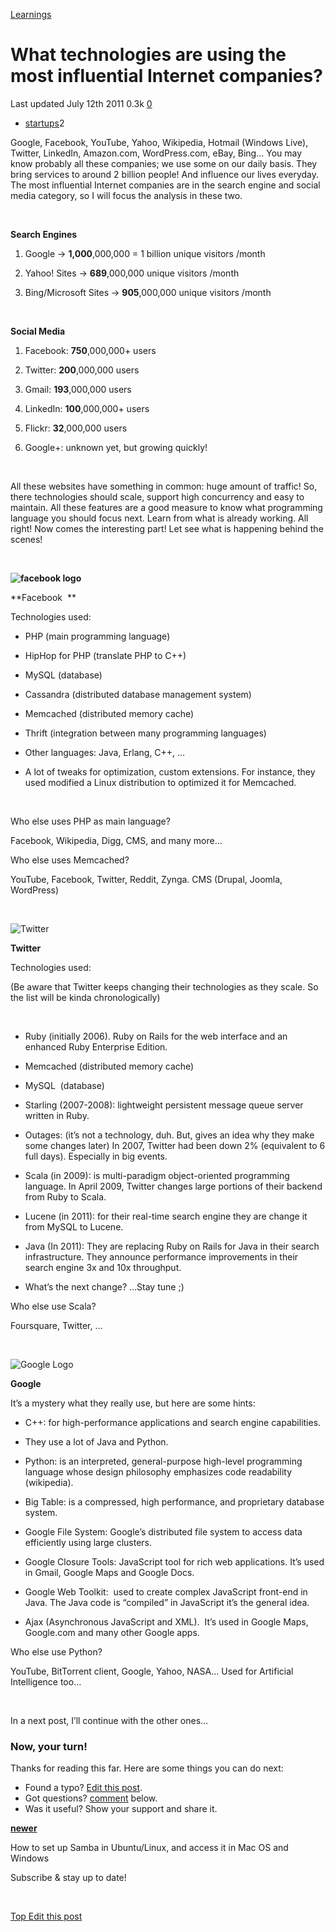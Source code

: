 



<a href="/categories/learnings/" class="category-link">Learnings</a>

What technologies are using the most influential Internet companies?
====================================================================

<span title="Last time this post was updated"> Last updated July 12th 2011 </span> <span class="m-x-2" title="Pageviews"> 0.3k </span> <span class="m-x-2" title="Click to go to the comments section"> [ <span class="disqus-comment-count" data-disqus-url="https://adrianmejia.com/what-technologies-are-using-the-most-influential-internet-companies/">0</span>](#disqus_thread) </span>

-   <a href="/tags/startups/" class="tag-list-link">startups</a><span class="tag-list-count">2</span>

Google, Facebook, YouTube, Yahoo, Wikipedia, Hotmail (Windows Live), Twitter, LinkedIn, Amazon.com, WordPress.com, eBay, Bing... You may know probably all these companies; we use some on our daily basis. They bring services to around 2 billion people! And influence our lives everyday. The most influential Internet companies are in the search engine and social media category, so I will focus the analysis in these two.  

 

<span id="more"></span>

<span class="underline">**Search Engines**</span>

1.  Google -&gt; **1,000**,000,000 = 1 billion unique visitors /month

2.  Yahoo! Sites -&gt; **689**,000,000 unique visitors /month

3.  Bing/Microsoft Sites -&gt; **905**,000,000 unique visitors /month

 

<span class="underline">**Social Media**</span>

1.  Facebook: **750**,000,000+ users

2.  Twitter: **200**,000,000 users

3.  Gmail: **193**,000,000 users

4.  LinkedIn: **100**,000,000+ users

5.  Flickr: **32**,000,000 users

6.  Google+: unknown yet, but growing quickly!

 

All these websites have something in common: huge amount of traffic! So, there technologies should scale, support high concurrency and easy to maintain. All these features are a good measure to know what programming language you should focus next. Learn from what is already working. All right! Now comes the interesting part! Let see what is happening behind the scenes! 

 

**![facebook logo](https://t1.gstatic.com/images?q=tbn:ANd9GcSsGcRk_O0ncOMinYTG4K1Lle--Ot4ShY4Oc1fDtw5pd_i6qxkoXg)**

**Facebook  **

Technologies used:

-   PHP (main programming language)

-   HipHop for PHP (translate PHP to C++)

-   MySQL (database)

-   Cassandra (distributed database management system)

-   Memcached (distributed memory cache)

-   Thrift (integration between many programming languages)

-   Other languages: Java, Erlang, C++, …

-   A lot of tweaks for optimization, custom extensions. For instance, they used modified a Linux distribution to optimized it for Memcached.

 

Who else uses PHP as main language? 

Facebook, Wikipedia, Digg, CMS, and many more… 

Who else uses Memcached? 

YouTube, Facebook, Twitter, Reddit, Zynga. CMS (Drupal, Joomla, WordPress)

 

![Twitter](https://t0.gstatic.com/images?q=tbn:ANd9GcQkxJl0nu584FrSblIknohzw0tAMtmGSSs9hAnxRS6kFOpzPYmvXQ)

**Twitter**

Technologies used:

(Be aware that Twitter keeps changing their technologies as they scale. So the list will be kinda chronologically)

 

-   Ruby (initially 2006). Ruby on Rails for the web interface and an enhanced Ruby Enterprise Edition.

-   Memcached (distributed memory cache)

-   MySQL  (database)

-   Starling (2007-2008): lightweight persistent message queue server written in Ruby.

-   Outages: (it’s not a technology, duh. But, gives an idea why they make some changes later) In 2007, Twitter had been down 2% (equivalent to 6 full days). Especially in big events.

-   Scala (in 2009): is multi-paradigm object-oriented programming language. In April 2009, Twitter changes large portions of their backend from Ruby to Scala.

-   Lucene (in 2011): for their real-time search engine they are change it from MySQL to Lucene.

-   Java (In 2011): They are replacing Ruby on Rails for Java in their search infrastructure. They announce performance improvements in their search engine 3x and 10x throughput.

-   What’s the next change? …Stay tune ;)

Who else use Scala? 

Foursquare, Twitter, … 

 

![Google Logo](https://t1.gstatic.com/images?q=tbn:ANd9GcTWsBtMltVQT9FqsL9zNTKIu-8-7uazpjrnb_6AWnsQ8p8xsbiRYQ)

**Google**

It’s a mystery what they really use, but here are some hints:

-   C++: for high-performance applications and search engine capabilities.

-   They use a lot of Java and Python.

-   Python: is an interpreted, general-purpose high-level programming language whose design philosophy emphasizes code readability (wikipedia).

-   Big Table: is a compressed, high performance, and proprietary database system.

-   Google File System: Google’s distributed file system to access data efficiently using large clusters.

-   Google Closure Tools: JavaScript tool for rich web applications. It’s used in Gmail, Google Maps and Google Docs.

-   Google Web Toolkit:  used to create complex JavaScript front-end in Java. The Java code is “compiled” in JavaScript it’s the general idea.

-   Ajax (Asynchronous JavaScript and XML).  It’s used in Google Maps, Google.com and many other Google apps.

Who else use Python? 

YouTube, BitTorrent client, Google, Yahoo, NASA… Used for Artificial Intelligence too… 

 

In a next post, I’ll continue with the other ones…

### Now, your turn!

Thanks for reading this far. Here are some things you can do next:

-   Found a typo? [Edit this post](https://github.com/amejiarosario/amejiarosario.github.io/edit/source/source/_posts/2011-07-12-what-technologies-are-using-the-most-influential-internet-companies.md).
-   Got questions? [comment](#comments-section) below.
-   Was it useful? Show your support and share it.



<a href="/how-to-set-up-samba-in-ubuntu-linux-and-access-it-in-mac-os-and-windows/" class="article-nav-newer"><strong><em></em> newer</strong></a>

How to set up Samba in Ubuntu/Linux, and access it in Mac OS and Windows

Subscribe & stay up to date!

 









[<span id="back-to-top" title="Go back to the top of this page"> Top </span>](#) <a href="#" class="p-x-3" title="Improve this post"><em></em> Edit this post</a>


